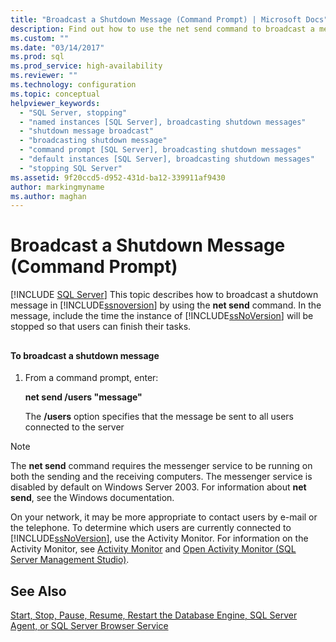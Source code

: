 ```yaml
---
title: "Broadcast a Shutdown Message (Command Prompt) | Microsoft Docs"
description: Find out how to use the net send command to broadcast a message in SQL Server. See how to determine which users are currently connected to SQL Server.
ms.custom: ""
ms.date: "03/14/2017"
ms.prod: sql
ms.prod_service: high-availability
ms.reviewer: ""
ms.technology: configuration
ms.topic: conceptual
helpviewer_keywords: 
  - "SQL Server, stopping"
  - "named instances [SQL Server], broadcasting shutdown messages"
  - "shutdown message broadcast"
  - "broadcasting shutdown message"
  - "command prompt [SQL Server], broadcasting shutdown messages"
  - "default instances [SQL Server], broadcasting shutdown messages"
  - "stopping SQL Server"
ms.assetid: 9f20ccd5-d952-431d-ba12-339911af9430
author: markingmyname
ms.author: maghan
---
```

# Broadcast a Shutdown Message (Command Prompt)
 [!INCLUDE [SQL Server](../../includes/applies-to-version/sqlserver.md)]
  This topic describes how to broadcast a shutdown message in [!INCLUDE[ssnoversion](../../includes/ssnoversion-md.md)] by using the **net send** command. In the message, include the time the instance of [!INCLUDE[ssNoVersion](../../includes/ssnoversion-md.md)] will be stopped so that users can finish their tasks.  
  
##  <a name="SSMSProcedure"></a>  
  
#### To broadcast a shutdown message  
  
1.  From a command prompt, enter:  
  
     **net send /users "message"**  
  
     The **/users** option specifies that the message be sent to all users connected to the server  
  
> [!NOTE]  
>  The **net send** command requires the messenger service to be running on both the sending and the receiving computers. The messenger service is disabled by default on Windows Server 2003. For information about **net send**, see the Windows documentation.  
  
 On your network, it may be more appropriate to contact users by e-mail or the telephone. To determine which users are currently connected to [!INCLUDE[ssNoVersion](../../includes/ssnoversion-md.md)], use the Activity Monitor. For information on the Activity Monitor, see [Activity Monitor](../../relational-databases/performance-monitor/activity-monitor.md) and [Open Activity Monitor &#40;SQL Server Management Studio&#41;](../../relational-databases/performance-monitor/open-activity-monitor-sql-server-management-studio.md).  
  
## See Also  
 [Start, Stop, Pause, Resume, Restart the Database Engine, SQL Server Agent, or SQL Server Browser Service](../../database-engine/configure-windows/start-stop-pause-resume-restart-sql-server-services.md)  
  
  
